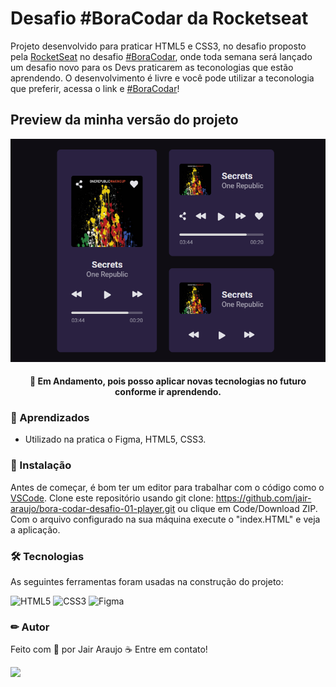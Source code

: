 # Desafio #BoraCodar da Rocketseat

Projeto desenvolvido para praticar HTML5 e CSS3, no desafio proposto pela [RocketSeat](https://www.rocketseat.com.br/) no desafio [#BoraCodar](https://boracodar.dev/), onde toda semana será lançado um desafio novo para os Devs praticarem as teconologias que estão aprendendo. 
O desenvolvimento é livre e você pode utilizar a teconologia que preferir, acessa o link e [#BoraCodar](https://boracodar.dev/)!

## Preview da minha versão do projeto

<p align="center">
  <img alt="rocketpay" src="https://github.com/jair-araujo/bora-codar-desafio-01-player/blob/main/assets/img/desafio-player.png">
</p>

<h4 align="center"> 
🚀 Em Andamento, pois posso aplicar novas tecnologias no futuro conforme ir aprendendo.
</h4>

### 📕 Aprendizados

- Utilizado na pratica o Figma, HTML5, CSS3.

### 🏁 Instalação

Antes de começar, é bom ter um editor para trabalhar com o código como o [VSCode](https://code.visualstudio.com/).
Clone este repositório usando git clone: https://github.com/jair-araujo/bora-codar-desafio-01-player.git ou clique em Code/Download ZIP.
Com o arquivo configurado na sua máquina execute o "index.HTML" e veja a aplicação.

### 🛠 Tecnologias

As seguintes ferramentas foram usadas na construção do projeto:

![HTML5](https://img.shields.io/badge/html5-%23E34F26.svg?style=for-the-badge&logo=html5&logoColor=white)
![CSS3](https://img.shields.io/badge/css3-%231572B6.svg?style=for-the-badge&logo=css3&logoColor=white)
![Figma](https://img.shields.io/badge/figma-%23F24E1E.svg?style=for-the-badge&logo=figma&logoColor=white)

### ✏ Autor

Feito com 💜 por Jair Araujo ☕ Entre em contato!

[<img src="https://img.shields.io/badge/linkedin-%230077B5.svg?&style=for-the-badge&logo=linkedin&logoColor=white" />](https://www.linkedin.com/in/jairaraujo/)
